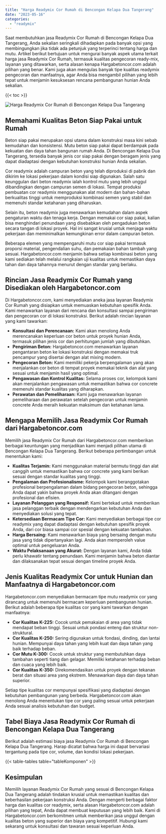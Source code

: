 ```yaml
---
title: "Harga Readymix Cor Rumah di Bencongan Kelapa Dua Tangerang"
date: "2023-05-16"
categories: 
  - "readymix"
---
```



Saat membutuhkan jasa Readymix Cor Rumah di Bencongan Kelapa Dua Tangerang, Anda sekalian seringkali dihadapkan pada banyak opsi yang membingungkan jika tidak ada petunjuk yang terperinci tentang harga dan mutu. Artikel berikut bertujuan untuk mengurai banyak aspek utama terkait harga jasa Readymix Cor Rumah, termasuk kualitas pengecoran ready-mix, layanan yang ditawarkan, serta alasan kenapa Hargabetoncor.com adalah pilihan yang benar. Kami juga akan mengulas banyak tipe kualitas readymix pengecoran dan manfaatnya, agar Anda bisa mengambil pilihan yang lebih tepat untuk menjamin kesuksesan rencana pembangunan hunian Anda sekalian.

{{< toc >}}

![Harga Readymix Cor Rumah di Bencongan Kelapa Dua Tangerang](https://hargareadymixid.github.io/hbc/readymix-hbc%20(26).png)

## Memahami Kualitas Beton Siap Pakai untuk Rumah

Beton siap pakai merupakan opsi utama dalam konstruksi masa kini sebab kemudahan dan konsistensi. Mutu beton siap pakai dapat berdampak pada kekuatan dan daya tahan bangunan rumah Anda. Di Bencongan Kelapa Dua Tangerang, tersedia banyak jenis cor siap pakai dengan beragam jenis yang dapat diadaptasi dengan kebutuhan konstruksi hunian Anda sekalian.

Cor readymix adalah campuran beton yang telah diproduksi di pabrik dan dikirim ke lokasi pekerjaan dalam kondisi siap digunakan. Salah satu keunggulan dari beton readymix ialah kontrol mutu yang lebih unggul dibandingkan dengan campuran semen di lokasi. Tempat produksi pembuatan cor readymix menggunakan alat modern dan bahan-bahan berkualitas tinggi untuk memproduksi kombinasi semen yang stabil dan memenuhi standar ketahanan yang diharuskan.

Selain itu, beton readymix juga menawarkan kemudahan dalam aspek pengaturan waktu dan tenaga kerja. Dengan memakai cor siap pakai, kalian bisa menghindari penundaan yang disebabkan oleh pengadukan beton secara tangan di lokasi proyek. Hal ini sangat krusial untuk menjaga waktu pekerjaan dan meminimalkan kemungkinan error dalam campuran beton.

Beberapa elemen yang mempengaruhi mutu cor siap pakai termasuk proporsi material, pengendalian suhu, dan pemakaian bahan tambah yang sesuai. Hargabetoncor.com menjamin bahwa setiap kombinasi beton yang kami sediakan telah melalui rangkaian uji kualitas untuk memastikan daya tahan dan daya tahannya menurut dengan standar yang berlaku.

## Rincian Jasa Readymix Cor Rumah yang Disediakan oleh Hargabetoncor.com

Di Hargabetoncor.com, kami menyediakan aneka jasa layanan Readymix Cor Rumah yang disiapkan untuk memuaskan kebutuhan spesifik Anda. Kami menawarkan layanan dari rencana dan konsultasi sampai pengiriman dan pengecoran cor di lokasi konstruksi. Berikut adalah rincian layanan yang kami tawarkan:

- **Konsultasi dan Perencanaan:** Kami akan menolong Anda merencanakan keperluan cor beton untuk proyek hunian Anda, termasuk pilihan jenis cor dan perhitungan jumlah yang dibutuhkan.
- **Pengiriman Beton:** Hargabetoncor.com menawarkan layanan pengantaran beton ke lokasi konstruksi dengan memakai truk pencampur yang disertai dengan alat mixing modern.
- **Pengecoran Beton:** Kami memiliki pekerja berpengalaman yang akan menjalankan cor beton di tempat proyek memakai teknik dan alat yang sesuai untuk menjamin hasil yang optimal.
- **Pengawasan dan Kontrol Kualitas:** Selama proses cor, kelompok kami akan menjalankan pengawasan untuk memastikan bahwa cor concrete memenuhi standar kualitas yang diharapkan.
- **Perawatan dan Pemeliharaan:** Kami juga menawarkan layanan pemeliharaan dan perawatan setelah pengecoran untuk menjamin concrete Anda meraih kekuatan maksimum dan ketahanan lama.

## Mengapa Memilih Jasa Readymix Cor Rumah dari Hargabetoncor.com

Memilih jasa Readymix Cor Rumah dari Hargabetoncor.com memberikan berbagai keuntungan yang menjadikan kami menjadi pilihan utama di Bencongan Kelapa Dua Tangerang. Berikut beberapa pertimbangan untuk menentukan kami:

- **Kualitas Terjamin:** Kami menggunakan material bermutu tinggi dan alat canggih untuk memastikan bahwa cor concrete yang kami berikan sesuai dengan standar kualitas yang tinggi.
- **Pengalaman dan Profesionalisme:** Kelompok kami beranggotakan profesional berpengalaman dalam bidang pengecoran beton, sehingga Anda dapat yakin bahwa proyek Anda akan ditangani dengan profesional dan efisien.
- **Layanan Pelanggan yang Responsif:** Kami bertekad untuk memberikan jasa pelanggan terbaik dengan mendengarkan kebutuhan Anda dan menyediakan solusi yang tepat.
- **Ketersediaan Bermacam Tipe Cor:** Kami menyediakan berbagai tipe cor readymix yang dapat diadaptasi dengan kebutuhan spesifik proyek Anda, dari cor biasa sampai cor spesial dengan kekuatan tambahan.
- **Harga Bersaing:** Kami menawarkan biaya yang bersaing dengan mutu jasa yang tidak dipertanyakan lagi. Anda akan memperoleh value optimal untuk pengeluaran Anda.
- **Waktu Pelaksanaan yang Akurat:** Dengan layanan kami, Anda tidak perlu khawatir tentang penundaan. Kami menjamin bahwa beton diantar dan dilaksanakan tepat sesuai dengan timeline proyek Anda.

## Jenis Kualitas Readymix Cor untuk Hunian dan Manfaatnya di Hargabetoncor.com

Hargabetoncor.com menyediakan bermacam tipe mutu readymix cor yang dirancang untuk memenuhi bermacam keperluan pembangunan hunian. Berikut adalah beberapa tipe kualitas cor yang kami tawarkan dengan manfaatnya:

- **Cor Kualitas K-225:** Cocok untuk pemakaian di area yang tidak mendapat beban tinggi. Sesuai untuk pondasi enteng dan struktur non-struktural.
- **Cor Kualitas K-250:** Sering digunakan untuk fondasi, dinding, dan lantai hunian. Mempunyai daya tahan yang lebih kuat dan daya tahan yang baik terhadap beban.
- **Cor Mutu K-300:** Cocok untuk struktur yang membutuhkan daya tambahan seperti tiang dan gelagar. Memiliki ketahanan terhadap beban dan cuaca yang lebih baik.
- **Cor Kualitas K-350:** Direkomendasikan untuk proyek dengan tekanan berat dan situasi area yang ekstrem. Menawarkan daya dan daya tahan superior.

Setiap tipe kualitas cor mempunyai spesifikasi yang diadaptasi dengan kebutuhan pembangunan yang berbeda. Hargabetoncor.com akan menolong Anda menentukan tipe cor yang paling sesuai untuk pekerjaan Anda sesuai analisis kebutuhan dan budget.

## Tabel Biaya Jasa Readymix Cor Rumah di Bencongan Kelapa Dua Tangerang

Berikut adalah estimasi biaya jasa Readymix Cor Rumah di Bencongan Kelapa Dua Tangerang. Harap dicatat bahwa harga ini dapat bervariasi tergantung pada tipe cor, volume, dan kondisi lokasi pekerjaan.

{{< table-tables table="tableKomponen" >}}

## Kesimpulan

Memilih layanan Readymix Cor Rumah yang sesuai di Bencongan Kelapa Dua Tangerang adalah tindakan krusial untuk memastikan kualitas dan keberhasilan pekerjaan konstruksi Anda. Dengan mengerti berbagai faktor harga dan kualitas cor readymix, serta alasan Hargabetoncor.com adalah pilihan yang tepat, Anda dapat membuat keputusan yang lebih baik. Kami di Hargabetoncor.com berkomitmen untuk memberikan jasa unggul dengan kualitas beton yang superior dan biaya yang kompetitif. Hubungi kami sekarang untuk konsultasi dan tawaran sesuai keperluan Anda.
